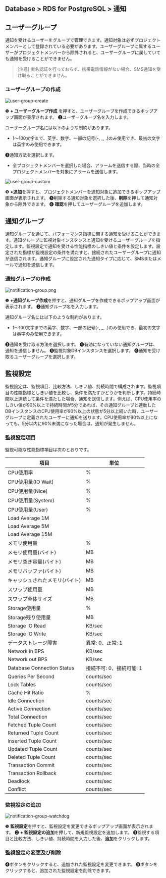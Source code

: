 ## Database > RDS for PostgreSQL > 通知

## ユーザーグループ

通知を受けるユーザーをグループで管理できます。通知対象は必ずプロジェクトメンバーとして登録されている必要があります。ユーザーグループに属するユーザーがプロジェクトメンバーから除外されると、ユーザーグループに属していても通知を受けることができません。

> [注意]
> 実名認証を行っておらず、携帯電話情報がない場合、SMS通知を受け取ることができません。

### ユーザーグループの作成

![user-group-create](https://static.toastoven.net/prod_rds_postgres/20240611/user-group-create-ko.png)

❶ **+ ユーザーグループ作成** を押すと、ユーザーグループを作成できるポップアップ画面が表示されます。
❷ユーザーグループ名を入力します。

ユーザーグループ名には以下のような制約があります。

* 1～100文字まで、英字、数字、一部の記号(-, _, .)のみ使用でき、最初の文字は英字のみ使用できます。

❸通知方法を選択します。

* 全プロジェクトメンバーを選択した場合、アラームを送信する際、当時の全プロジェクトメンバーを対象にアラームを送信します。

![user-group-custom](https://static.toastoven.net/prod_rds_postgres/20240611/user-group-custom-ko.png)

❹ **+追加**を押すと、プロジェクトメンバーを通知対象に追加できるポップアップ画面が表示されます。
❺削除する通知対象を選択した後、**削除**を押して通知対象から除外できます。
❻ **確認**を押してユーザーグループを追加します。

## 通知グループ

通知グループを通じて、パフォーマンス指標に関する通知を受けることができます。通知グループに監視対象インスタンスと通知を受けるユーザーグループを指定します。監視設定で通知を受ける性能指標のしきい値と条件を設定します。設定された指標が監視設定の条件を満たすと、接続されたユーザーグループに通知が送信されます。通知グループに設定された通知タイプに応じて、SMSまたはメールで通知を送信します。

### 通知グループの作成

![notification-group.png](https://static.toastoven.net/prod_rds_postgres/20240611/notification-group-ko.png)

❶ **+通知グループ作成**を押すと、通知グループを作成できるポップアップ画面が表示されます。
❷通知グループ名を入力します。

通知グループ名には以下のような制約があります。

* 1～100文字までの英字、数字、一部の記号(-, _, .)のみ使用でき、最初の文字は英字のみ使用できます。

❸通知を受け取る方法を選択します。
❹有効になっていない通知グループは、通知を送信しません。
❺監視対象DBインスタンスを選択します。
❻通知を受け取るユーザーグループを選択します。

## 監視設定

監視設定は、監視項目、比較方法、しきい値、持続時間で構成されます。監視項目の性能指標としきい値を比較し、条件を満たすかどうかを判断します。持続時間以上連続して条件を満たした場合、通知を送信します。例えば、CPU使用率のしきい値が90%以上で持続時間が5分であれば、その通知グループと連動したDBインスタンスのCPU使用率が90%以上の状態が5分以上続いた時、ユーザーグループに定義されたユーザーに通知を送ります。CPU使用率が90%以上になっても、5分以内に90%未満になった場合は、通知が発生しません。

### 監視設定項目

監視可能な性能指標項目は次のとおりです。

| 項目                        | 単位               |
|----------------------------|--------------------|
| CPU使用率                  | %                  |
| CPU使用量(IO Wait)           | %                  |
| CPU使用量(Nice)              | %                  |
| CPU使用量(System)            | %                  |
| CPU使用量(User)              | %                  |
| Load Average 1M            |                    |
| Load Average 5M            |                    |
| Load Average 15M           |                    |
| メモリ使用量                  | %                  |
| メモリ使用量(バイト)               | MB                 |
| メモリ空き容量(バイト)               | MB                 |
| メモリバッファ(バイト)                | MB                 |
| キャッシュされたメモリ(バイト)               | MB                 |
| スワップ使用量                   | MB                 |
| スワップ全体サイズ                 | MB                 |
| Storage使用量              | %                  |
| Storage残り使用量           | MB                 |
| Storage IO Read            | KB/sec             |
| Storage IO Write           | KB/sec             |
| データストレージ障害               | 異常: 0、正常: 1      |
| Network in BPS             | KB/sec             |
| Network out BPS            | KB/sec             |
| Database Connection Status | 接続不可: 0、接続可能: 1 |
| Queries Per Second         | counts/sec         |
| Lock Tables                | counts/sec         |
| Cache Hit Ratio            | %                  |
| Idle Connection            | counts/sec         |
| Active Connection          | counts/sec         |
| Total Connection           | counts/sec         |
| Fetched Tuple Count        | counts/sec         |
| Returned Tuple Count       | counts/sec         |
| Inserted Tuple Count       | counts/sec         |
| Updated Tuple Count        | counts/sec         |
| Deleted Tuple Count        | counts/sec         |
| Transaction Commit         | counts/sec         |
| Transaction Rollback       | counts/sec         |
| Deadlock                   | counts/sec         |
| Conflict                   | counts/sec         |

### 監視設定の追加

![notification-group-watchdog](https://static.toastoven.net/prod_rds_postgres/20240611/notification-group-watchdog-ko.png)

❶ **監視設定**を押すと、監視設定を変更できるポップアップ画面が表示されます。
❷ **+ 監視設定の追加**を押して、新規監視設定を追加します。
❸監視する項目と比較方法、しきい値、持続時間を入力した後、**追加**をクリックします。

### 監視設定の変更及び削除

❹ボタンをクリックすると、追加された監視設定を変更できます。
❺ボタンをクリックすると、追加された監視設定を削除できます。
